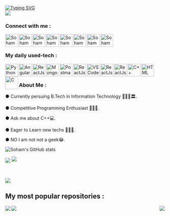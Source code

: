 [![Typing SVG](https://readme-typing-svg.herokuapp.com?font=Georgia&center=true&multiline=true&height=75&lines=Hey+there!;Welcome+to+my+profile!;+I'm+Soham,+A+CP+enthusiast+from+JGEC%2C+India)](https://git.io/typing-svg)
<br>
![](https://komarev.com/ghpvc/?username=code-soham)

<h3 align="left">Connect with me :</h3>
<a href="https://www.linkedin.com/in/code_soham">
  <img align="left" alt="Soham Chowdhury - LinkedIn" width="40px" src="https://upload.wikimedia.org/wikipedia/commons/thumb/e/e9/Linkedin_icon.svg/256px-Linkedin_icon.svg.png"/>
</a>
<a href="mailto:sc2412@it.jgec.ac.in.com">
  <img align="left" alt="Soham Chowdhury - Google Mail" width="40px" src="https://api.iconify.design/logos:google-gmail.svg"/>
</a>
<a href="https://www.facebook.com/soham.36.chowdhury/">
  <img align="left" alt="Soham Chowdhury - Facebook" width="40px" src="https://www.vectorlogo.zone/logos/facebook/facebook-official.svg"/>
</a>
<a href="https://twitter.com/Sohamhasnt">
  <img align="left" alt="Soham Chowdhury - Twitter" width="40px" src="https://upload.wikimedia.org/wikipedia/sco/9/9f/Twitter_bird_logo_2012.svg"/>
</a>
<a href="https://www.instagram.com/soham_hasnt">
  <img align="left" alt="Soham Chowdhury - Instagram" width="40px" src="https://www.vectorlogo.zone/logos/instagram/instagram-icon.svg"/>
</a>
<a href="https://www.codechef.com/users/code_soham">
  <img align="left" alt="Soham Chowdhury - Codechef" width="40px" src="https://api.iconify.design/simple-icons:codechef.svg?color=%2379553A"/>
</a>
<a href="https://codeforces.com/profile/code_soham">
  <img align="left" alt="Soham Chowdhury - Codeforces" width="40px" src="https://api.iconify.design/simple-icons:codeforces.svg?height=24"/>
</a>
<a href="https://leetcode.com/code_soham/">
  <img align="left" alt="Soham Chowdhury - Leetcode" width="40px" src="https://api.iconify.design/cib:leetcode.svg?height=24"/>
</a>

<br><br>

### My daily used-tech :

<img align="left" alt="Python" width="40px" src="https://cdn.worldvectorlogo.com/logos/python-5.svg"/>
<img align="left" alt="AngularJs" width="40px" src="https://api.iconify.design/logos:angular-icon.svg"/>
<img align="left" alt="ReactJs" width="40px" src="https://api.iconify.design/logos:react.svg"/>
<img align="left" alt="MongoDB" width="40px" src="https://img.icons8.com/color/240/000000/mongodb.png"/>
<img align="left" alt="Postman" width="40px" src="https://api.iconify.design/logos:postman.svg"/>
<img align="left" alt="ReactJs" width="40px" src="https://api.iconify.design/cib:adobe-premiere.svg"/>
<img align="left" alt="VSCode" width="40px" src="https://www.vectorlogo.zone/logos/visualstudio_code/visualstudio_code-icon.svg"/>
<img align="left" alt="ReactJs" width="40px" src="https://api.iconify.design/logos:sublimetext-icon.svg"/>
<img align="left" alt="ReactJs" width="40px" src="https://api.iconify.design/logos:github-octocat.svg"/>
<img align="left" alt="C++" width="40px" src="https://seeklogo.com/images/C/c-logo-43CE78FF9C-seeklogo.com.png"/>
<img align="left" alt="HTML" width="40px" src="https://seeklogo.com/images/H/html5-without-wordmark-color-logo-14D252D878-seeklogo.com.png"/>
<img align="left" alt="C" width="40px" src="https://seeklogo.com/images/C/c-programming-language-logo-9B32D017B1-seeklogo.com.png"/>

 
 <br><br>

### About Me :


● Currently persuing B.Tech in Information Technology 👨🏻‍🎓🏛.

● Competitive Programming Enthusiast 👨🏽‍💻.

● Ask me about C++💻.

● Eager to Learn new techs 🕵🏻‍♂️.

● NO I am not not a geek😂.




![Soham's GitHub stats](https://github-readme-stats.vercel.app/api?username=code-soham&show_icons=true&theme=radical)

<img align="center" src="https://github-readme-stats.vercel.app/api/wakatime?username=code_soham&layout=compact&theme=dracula" />

<img src ="https://github-readme-streak-stats.herokuapp.com?user=code-soham&theme=darcula&hide_border=false&background=FFFFFF00">

<br><br>
<a href="https://github-readme-stats.vercel.app/api/top-langs/?username=code-soham&layout=compact">
  <img align="mid" src="https://github-readme-stats.vercel.app/api/top-langs/?username=code-soham&layout=compact" />
</a>

## My most popular repositories :

<a href="https://github.com/code-soham/JottPad">
  <img align="left" src="https://github-readme-stats.vercel.app/api/pin/?username=code-soham&repo=JottPad-v2.0" />
</a>


<a href="https://github.com/code-soham/COMMUNIK8">
  <img align="right" src="https://github-readme-stats.vercel.app/api/pin/?username=code-soham&repo=COMMUNIK8" />
</a>


<a href="https://github.com/code-soham/Drum-kit">
  <img align="left" src="https://github-readme-stats.vercel.app/api/pin/?username=code-soham&repo=Drum-kit" />
</a>
<br><br><br><br>

